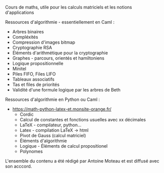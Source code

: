 Cours de maths, utile pour les calculs matriciels et les notions d'applications 

Ressources d'algorithmie - essentiellement en Caml :  
 - Arbres binaires  
 - Compléxités  
 - Compression d'images bitmap  
 - Cryptographie RSA  
 - Éléments d'arithmétique pour la cryptographie  
 - Graphes - parcours, orientés et hamiltoniens    
 - Logique propositionnelle  
 - Minitel  
 - Piles FIFO, Files LIFO
 - Tableaux associatifs  
 - Tas et files de priorités  
 - Validité d'une formule logique par les arbres de Beth  

Ressources d'algorithmie en Python ou Caml : 
 - https://math-python-latex-et.monsite-orange.fr/
   - Cordic  
   - Calcul de constantes et fonctions usuelles avec xx décimales
   - LaTeX - compilateur, python...
   - Latex - compilation LaTeX -> html  
   - Pivot de Gauss (calcul matriciel)
   - Éléments d'algorithmie  
   - Logique - Éléments de calcul propositionel  
   - Polynomes  

L'ensemble du contenu a été rédigé par Antoine Moteau et est diffusé avec son acccord.

